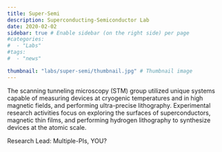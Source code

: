 ```yaml
---
title: Super-Semi
description: Superconducting-Semiconductor Lab
date: 2020-02-02
sidebar: true # Enable sidebar (on the right side) per page
#categories:
#  - "Labs"
#tags:
#  - "news"

thumbnail: "labs/super-semi/thumbnail.jpg" # Thumbnail image
---
```

The scanning tunneling microscopy (STM) group utilized unique systems capable of measuring devices at cryogenic temperatures and in high magnetic fields, and performing ultra-precise lithography.  Experimental research activities focus on exploring the surfaces of superconductors, magnetic thin films, and performing hydrogen lithography to synthesize devices at the atomic scale.

Research Lead: Multiple-PIs, YOU?